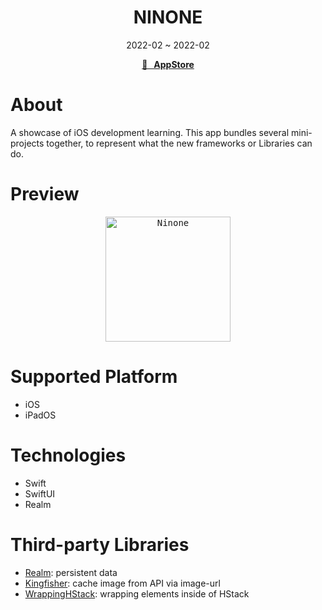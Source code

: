 <h1 align="center">NINONE</h1>
<div align="center">2022-02 ~ 2022-02</div>

<p align="center">
  <strong>
    <a href="https://apps.apple.com/app/id1612951511?platform=iphone">🍎 &nbsp; AppStore</a>
  </strong>
</p>

# About

A showcase of iOS development learning. This app bundles several mini-projects together, to represent what the new frameworks or Libraries can do.

# Preview

<p align="center">
<kbd>
<img src="https://user-images.githubusercontent.com/12739843/156888687-bdeeda50-a5b7-431b-89fe-089341efb089.gif" width="200px" alt="Ninone"/>
</kbd>
</p>

# Supported Platform

- iOS
- iPadOS

# Technologies

- Swift
- SwiftUI
- Realm

# Third-party Libraries

- [Realm](https://github.com/realm/realm-swift): persistent data
- [Kingfisher](https://github.com/onevcat/Kingfisher): cache image from API via image-url
- [WrappingHStack](https://github.com/dkk/WrappingHStack): wrapping elements inside of HStack
